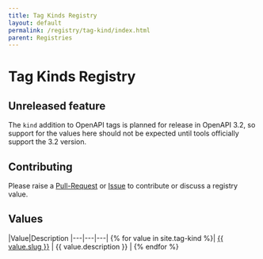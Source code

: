 ```yaml
---
title: Tag Kinds Registry
layout: default
permalink: /registry/tag-kind/index.html
parent: Registries
---
```


# Tag Kinds Registry

## Unreleased feature

The `kind` addition to OpenAPI tags is planned for release in OpenAPI 3.2, so support for the values here should not be expected until tools officially support the 3.2 version.

## Contributing

Please raise a [Pull-Request](https://github.com/OAI/spec.openapis.org/pulls) or [Issue](https://github.com/OAI/OpenAPI-Specification/issues) to contribute or discuss a registry value.

## Values

|Value|Description
|---|---|---|
{% for value in site.tag-kind %}| <a href="./{{ value.slug }}.html">{{ value.slug }}</a> | {{ value.description }} |
{% endfor %}

